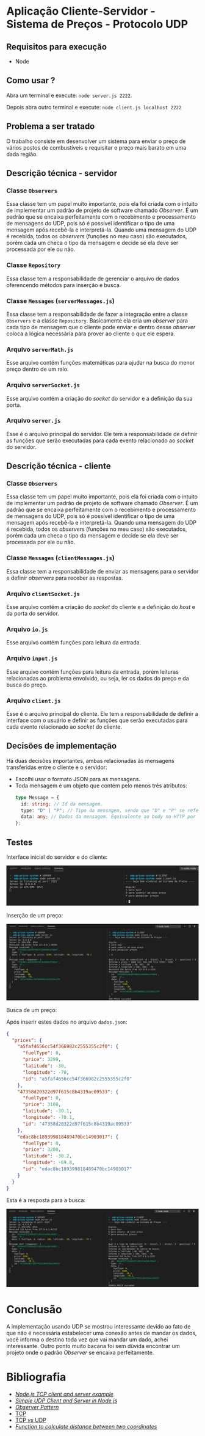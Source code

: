 # Aplicação Cliente-Servidor - Sistema de Preços - Protocolo UDP

## Requisitos para execução

- Node

## Como usar ?

Abra um terminal e execute: `node server.js 2222`.

Depois abra outro terminal e execute: `node client.js localhost 2222`

## Problema a ser tratado

O trabalho consiste em desenvolver um sistema para enviar o preço de vários postos de combustíveis e requisitar o preço mais barato em uma dada região.

## Descrição técnica - servidor

### Classe `Observers`

Essa classe tem um papel muito importante, pois ela foi criada com o intuito de implementar um padrão de projeto de software chamado _Observer_. É um padrão que se encaixa perfeitamente com o recebimento e processamento de mensagens do UDP, pois só é possível identificar o tipo de uma mensagem após recebê-la e interpretá-la. Quando uma mensagem do UDP é recebida, todos os _observers_ (funções no meu caso) são executados, porém cada um checa o tipo da mensagem e decide se ela deve ser processada por ele ou não.

### Classe `Repository`

Essa classe tem a responsabilidade de gerenciar o arquivo de dados oferencendo métodos para inserção e busca.

### Classe `Messages` (`serverMessages.js`)

Essa classe tem a responsabilidade de fazer a integração entre a classe `Observers` e a classe `Repository`. Basicamente ela cria um _observer_ para cada tipo de mensagem que o cliente pode enviar e dentro desse _observer_ coloca a lógica necessária para prover ao cliente o que ele espera.

### Arquivo `serverMath.js`

Esse arquivo contém funções matemáticas para ajudar na busca do menor preço dentro de um raio.

### Arquivo `serverSocket.js`

Esse arquivo contém a criação do _socket_ do servidor e a definição da sua porta.

### Arquivo `server.js`

Esse é o arquivo principal do servidor. Ele tem a responsabilidade de definir as funções que serão executadas para cada evento relacionado ao _socket_ do servidor.

## Descrição técnica - cliente

### Classe `Observers`

Essa classe tem um papel muito importante, pois ela foi criada com o intuito de implementar um padrão de projeto de software chamado _Observer_. É um padrão que se encaixa perfeitamente com o recebimento e processamento de mensagens do UDP, pois só é possível identificar o tipo de uma mensagem após recebê-la e interpretá-la. Quando uma mensagem do UDP é recebida, todos os _observers_ (funções no meu caso) são executados, porém cada um checa o tipo da mensagem e decide se ela deve ser processada por ele ou não.

### Classe `Messages` (`clientMessages.js`)

Essa classe tem a responsabilidade de enviar as mensagens para o servidor e definir _observers_ para receber as respostas.

### Arquivo `clientSocket.js`

Esse arquivo contém a criação do _socket_ do cliente e a definição do _host_ e da porta do servidor.

### Arquivo `io.js`

Esse arquivo contém funções para leitura da entrada.

### Arquivo `input.js`

Esse arquivo contém funções para leitura da entrada, porém leituras relacionadas ao problema envolvido, ou seja, ler os dados do preço e da busca do preço.

### Arquivo `client.js`

Esse é o arquivo principal do cliente. Ele tem a responsabilidade de definir a interface com o usuário e definir as funções que serão executadas para cada evento relacionado ao _socket_ do cliente.

## Decisões de implementação

Há duas decisões importantes, ambas relacionadas às mensagens transferidas entre o cliente e o servidor:

- Escolhi usar o formato JSON para as mensagens.
- Toda mensagem é um objeto que contém pelo menos três atributos:
  ```ts
  type Message = {
    id: string; // Id da mensagem.
    type: "D" | "P"; // Tipo da mensagem, sendo que "D" e "P" se referem a inserção e busca de um preço.
    data: any; // Dados da mensagem. Equivalente ao body no HTTP por exemplo.
  };
  ```

## Testes

Interface inicial do servidor e do cliente:

<img alt="server and cliente - initial interface" src="./initial-interface.png"></img>

Inserção de um preço:

<img alt="client - price insertion" src="./price-insertion.png"></img>

Busca de um preço:

Após inserir estes dados no arquivo `dados.json`:

```json
{
  "prices": {
    "a5faf4656cc54f366982c2555355c2f0": {
      "fuelType": 0,
      "price": 3299,
      "latitude": -30,
      "longitude": -70,
      "id": "a5faf4656cc54f366982c2555355c2f0"
    },
    "47358d20322d97f615c8b4319ac09533": {
      "fuelType": 0,
      "price": 3100,
      "latitude": -30.1,
      "longitude": -70.1,
      "id": "47358d20322d97f615c8b4319ac09533"
    },
    "edac8bc189399818489470bc14903017": {
      "fuelType": 0,
      "price": 3200,
      "latitude": -30.2,
      "longitude": -69.8,
      "id": "edac8bc189399818489470bc14903017"
    }
  }
}
```

Esta é a resposta para a busca:

<img alt="client - price search" src="./price-search.png"></img>

# Conclusão

A implementação usando UDP se mostrou interessante devido ao fato de que não é necessária estabelecer uma conexão antes de mandar os dados, você informa o destino toda vez que vai mandar um dado, achei interessante. Outro ponto muito bacana foi sem dúvida encontrar um projeto onde o padrão _Observer_ se encaixa perfeitamente.

# Bibliografia

- [_Node.js TCP client and server example_](https://gist.github.com/tedmiston/5935757)
- [_Simple UDP Client and Server in Node.js_](https://gist.github.com/sid24rane/6e6698e93360f2694e310dd347a2e2eb)
- [_Observer Pattern_](https://pt.wikipedia.org/wiki/Observer)
- [TCP](https://pt.wikipedia.org/wiki/Transmission_Control_Protocol)
- [TCP _vs_ UDP](https://pt.stackoverflow.com/questions/221860/o-que-%C3%A9-tcp-e-udp-qual-a-diferen%C3%A7a-entre-os-dois-protocolos#:~:text=O%20TCP%20preza%20pela%20confiabilidade,o%20envio%20direto%20de%20dados.)
- [_Function to calculate distance between two coordinates_](https://stackoverflow.com/questions/18883601/function-to-calculate-distance-between-two-coordinates)
